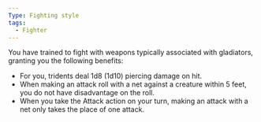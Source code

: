 ```yaml
---
Type: Fighting style
tags:
  - Fighter
---
```

You have trained to fight with weapons typically associated with gladiators, granting you the following benefits:

- For you, tridents deal 1d8 (1d10) piercing damage on hit.
- When making an attack roll with a net against a creature within 5 feet, you do not have disadvantage on the roll.
- When you take the Attack action on your turn, making an attack with a net only takes the place of one attack.